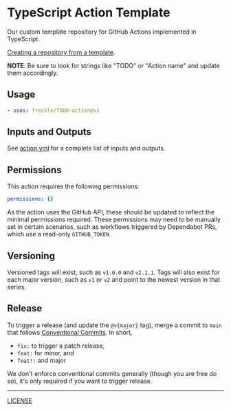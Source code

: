 # TypeScript Action Template

Our custom template repository for GitHub Actions implemented in TypeScript.

[Creating a repository from a template][docs].

[docs]: https://docs.github.com/en/repositories/creating-and-managing-repositories/creating-a-repository-from-a-template

**NOTE**: Be sure to look for strings like "TODO" or "Action name" and update
them accordingly.

## Usage

```yaml
- uses: freckle/TODO-action@v1
```

## Inputs and Outputs

See [action.yml](./action.yml) for a complete list of inputs and outputs.

## Permissions

This action requires the following permissions:

```yaml
permissions: {}
```

As the action uses the GitHub API, these should be updated to reflect the
minimal permissions required. These permissions may need to be manually set in
certain scenarios, such as workflows triggered by Dependabot PRs, which use a
read-only `GITHUB_TOKEN`.

## Versioning

Versioned tags will exist, such as `v1.0.0` and `v2.1.1`. Tags will also exist
for each major version, such as `v1` or `v2` and point to the newest version in
that series.

## Release

To trigger a release (and update the `@v{major}` tag), merge a commit to `main`
that follows [Conventional Commits][]. In short,

- `fix:` to trigger a patch release,
- `feat:` for minor, and
- `feat!:` and major

We don't enforce conventional commits generally (though you are free do so),
it's only required if you want to trigger release.

[conventional commits]: https://www.conventionalcommits.org/en/v1.0.0/#summary

---

[LICENSE](./LICENSE)
